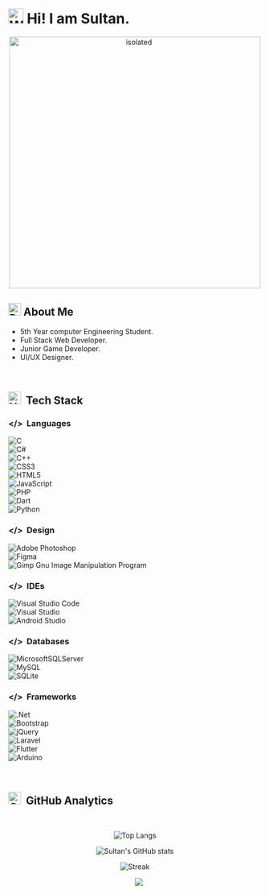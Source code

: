 
# <img src="https://raw.githubusercontent.com/Tarikul-Islam-Anik/Animated-Fluent-Emojis/master/Emojis/Hand%20gestures/Waving%20Hand%20Medium%20Skin%20Tone.png" alt="Waving Hand Medium Skin Tone" width="30" height="30" /> Hi! I am Sultan.

<div align="center" width="300px">
<img src="https://cdn.svgator.com/images/2023/03/animated-geometric-shapes-background.svg" alt="isolated" width="500"/>
</div>

## <img src="https://raw.githubusercontent.com/Tarikul-Islam-Anik/Animated-Fluent-Emojis/master/Emojis/Travel%20and%20places/Rocket.png" alt="Rocket" width="25" height="25" /> About Me
- 5th Year computer Engineering Student.
- Full Stack Web Developer.
- Junior Game Developer.
- UI/UX Designer.

&nbsp;

## <img src="https://raw.githubusercontent.com/Tarikul-Islam-Anik/Animated-Fluent-Emojis/master/Emojis/Objects/Hammer%20and%20Wrench.png" alt="Hammer and Wrench" width="25" height="25" /> &nbsp;Tech Stack

### </> &nbsp;Languages
![C](https://img.shields.io/badge/c-%2300599C.svg?style=for-the-badge&logo=c&logoColor=white)\
![C#](https://img.shields.io/badge/c%23-%23239120.svg?style=for-the-badge&logo=csharp&logoColor=white)&nbsp;\
![C++](https://img.shields.io/badge/c++-%2300599C.svg?style=for-the-badge&logo=c%2B%2B&logoColor=white)&nbsp;\
![CSS3](https://img.shields.io/badge/css3-%231572B6.svg?style=for-the-badge&logo=css3&logoColor=white)&nbsp;\
![HTML5](https://img.shields.io/badge/html5-%23E34F26.svg?style=for-the-badge&logo=html5&logoColor=white)&nbsp;\
![JavaScript](https://img.shields.io/badge/javascript-%23323330.svg?style=for-the-badge&logo=javascript&logoColor=%23F7DF1E)&nbsp;\
![PHP](https://img.shields.io/badge/php-%23777BB4.svg?style=for-the-badge&logo=php&logoColor=white)&nbsp;\
![Dart](https://img.shields.io/badge/dart-%230175C2.svg?style=for-the-badge&logo=dart&logoColor=white)&nbsp;\
![Python](https://img.shields.io/badge/python-3670A0?style=for-the-badge&logo=python&logoColor=ffdd54)&nbsp;

### </> &nbsp;Design
![Adobe Photoshop](https://img.shields.io/badge/adobe%20photoshop-%2331A8FF.svg?style=for-the-badge&logo=adobe%20photoshop&logoColor=white)&nbsp;\
![Figma](https://img.shields.io/badge/figma-%23F24E1E.svg?style=for-the-badge&logo=figma&logoColor=white)&nbsp;\
![Gimp Gnu Image Manipulation Program](https://img.shields.io/badge/Gimp-657D8B?style=for-the-badge&logo=gimp&logoColor=FFFFFF)&nbsp;

### </> &nbsp;IDEs
![Visual Studio Code](https://img.shields.io/badge/Visual%20Studio%20Code-0078d7.svg?style=for-the-badge&logo=visual-studio-code&logoColor=white)&nbsp;\
![Visual Studio](https://img.shields.io/badge/Visual%20Studio-5C2D91.svg?style=for-the-badge&logo=visual-studio&logoColor=white)&nbsp;\
![Android Studio](https://img.shields.io/badge/android%20studio-346ac1?style=for-the-badge&logo=android%20studio&logoColor=white)&nbsp;

### </> &nbsp;Databases
![MicrosoftSQLServer](https://img.shields.io/badge/Microsoft%20SQL%20Server-CC2927?style=for-the-badge&logo=microsoft%20sql%20server&logoColor=white)&nbsp;\
![MySQL](https://img.shields.io/badge/mysql-4479A1.svg?style=for-the-badge&logo=mysql&logoColor=white)&nbsp;\
![SQLite](https://img.shields.io/badge/sqlite-%2307405e.svg?style=for-the-badge&logo=sqlite&logoColor=white)&nbsp;

### </> &nbsp;Frameworks
![.Net](https://img.shields.io/badge/.NET-5C2D91?style=for-the-badge&logo=.net&logoColor=white)&nbsp;\
![Bootstrap](https://img.shields.io/badge/bootstrap-%238511FA.svg?style=for-the-badge&logo=bootstrap&logoColor=white)&nbsp;\
![jQuery](https://img.shields.io/badge/jquery-%230769AD.svg?style=for-the-badge&logo=jquery&logoColor=white)&nbsp;\
![Laravel](https://img.shields.io/badge/laravel-%23FF2D20.svg?style=for-the-badge&logo=laravel&logoColor=white)&nbsp;\
![Flutter](https://img.shields.io/badge/Flutter-%2302569B.svg?style=for-the-badge&logo=Flutter&logoColor=white)&nbsp;\
![Arduino](https://img.shields.io/badge/-Arduino-00979D?style=for-the-badge&logo=Arduino&logoColor=white)&nbsp;

&nbsp;
## <img src="https://raw.githubusercontent.com/Tarikul-Islam-Anik/Animated-Fluent-Emojis/master/Emojis/Objects/Gear.png" alt="Gear" width="25" height="25" /> &nbsp;GitHub Analytics
&nbsp;
<div align="center" width="300px">
  
![Top Langs](https://github-readme-stats.vercel.app/api/top-langs/?username=sulvrix17&langs_count=5&theme=tokyonight&border_radius=12&custom_title=Most+Used+Languages:)

![Sultan's GitHub stats](https://github-readme-stats.vercel.app/api?username=sulvrix17&show_icons=true&theme=tokyonight&rank_icon=percentile&border_radius=12&custom_title=Stats:)

![Streak](https://github-readme-streak-stats.herokuapp.com/?user=sulvrix17&theme=tokyonight&border_radius=12)

&nbsp;
&nbsp;
![](https://komarev.com/ghpvc/?username=Sulvrix17&style=for-the-badge&color=4a0f0f)
</div>

